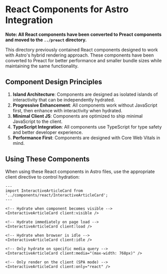 # React Components for Astro Integration

**Note: All React components have been converted to Preact components and moved to the `../preact` directory.**

This directory previously contained React components designed to work with Astro's hybrid rendering approach. These components have been converted to Preact for better performance and smaller bundle sizes while maintaining the same functionality.

## Component Design Principles

1. **Island Architecture**: Components are designed as isolated islands of interactivity that can be independently hydrated.
2. **Progressive Enhancement**: All components work without JavaScript first, then enhance with interactivity when hydrated.
3. **Minimal Client JS**: Components are optimized to ship minimal JavaScript to the client.
4. **TypeScript Integration**: All components use TypeScript for type safety and better developer experience.
5. **Performance First**: Components are designed with Core Web Vitals in mind.

## Using These Components

When using these React components in Astro files, use the appropriate client directive to control hydration:

```astro
---
import InteractiveArticleCard from '../components/react/InteractiveArticleCard';
---

<!-- Hydrate when component becomes visible -->
<InteractiveArticleCard client:visible />

<!-- Hydrate immediately on page load -->
<InteractiveArticleCard client:load />

<!-- Hydrate when browser is idle -->
<InteractiveArticleCard client:idle />

<!-- Only hydrate on specific media query -->
<InteractiveArticleCard client:media="(max-width: 768px)" />

<!-- Only render on the client (SPA mode) -->
<InteractiveArticleCard client:only="react" />
```